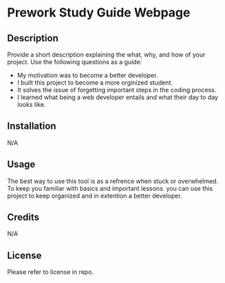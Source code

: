 # Prework Study Guide Webpage


## Description

Provide a short description explaining the what, why, and how of your project. Use the following questions as a guide:

- My motivation was to become a better developer.
- I built this project to become a more orginized student.
- It solves the issue of forgetting important steps in the coding process.
- I learned what being a web developer entails and what their day to day looks like.


## Installation

N/A

## Usage

The best way to use this tool is as a refrence when stuck or overwhelmed. To keep you familiar with basics and important lessons. you can use this project to keep organized and in extention a better developer.

## Credits

N/A

## License

Please refer to license in repo.
